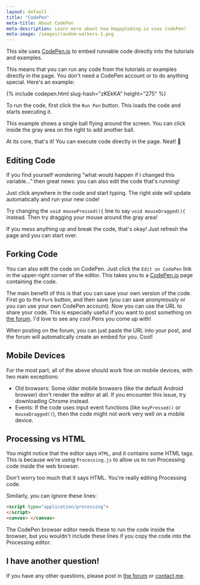 ```yaml
---
layout: default
title: "CodePen"
meta-title: About CodePen
meta-description: Learn more about how HappyCoding.io uses CodePen!
meta-image: /images/random-walkers-1.png
---
```


This site uses [CodePen.io](http://codepen.io/) to embed runnable code directly into the tutorials and examples.

This means that you can run any code from the tutorials or examples directly in the page. You don't need a CodePen account or to do anything special. Here's an example:

{% include codepen.html slug-hash="zKEkKA" height="275" %}

To run the code, first click the `Run Pen` button. This loads the code and starts executing it.

This example shows a single ball flying around the screen. You can click inside the gray area on the right to add another ball.

At its core, that's it! You can execute code directly in the page. Neat! :hamster:

## Editing Code

If you find yourself wondering "what would happen if I changed this variable..." then great news: you can also edit the code that's running!

Just click anywhere in the code and start typing. The right side will update automatically and run your new code!

Try changing the `void mousePressed(){` line to say `void mouseDragged(){` instead. Then try dragging your mouse around the gray area!

If you mess anything up and break the code, that's okay! Just refresh the page and you can start over.

## Forking Code

You can also edit the code on CodePen. Just click the `Edit on CodePen` link in the upper-right corner of the editor. This takes you to a [CodePen.io](http://CodePen.io) page containing the code.

The main benefit of this is that you can save your own version of the code. First go to the `Fork` button, and then save (you can save anonymously or you can use your own CodePen account). Now you can use the URL to share your code. This is especially useful if you want to post something on [the forum](http://forum.HappyCoding.io). I'd love to see any cool Pens you come up with!

When posting on the forum, you can just paste the URL into your post, and the forum will automatically create an embed for you. Cool!

## Mobile Devices

For the most part, all of the above should work fine on mobile devices, with two main exceptions:

- Old browsers: Some older mobile browsers (like the default Android browser) don't render the editor at all. If you encounter this issue, try downloading Chrome instead.
- Events: If the code uses input event functions (like `keyPressed()` or `mouseDragged()`), then the code might not work very well on a mobile device.

## Processing vs HTML

You might notice that the editor says `HTML`, and it contains some HTML tags. This is because we're using `Processing.js` to allow us to run Processing code inside the web browser.

Don't worry too much that it says HTML. You're really editing Processing code.

Similarly, you can ignore these lines:

```html
<script type="application/processing">
</script>
<canvas> </canvas>
```

The CodePen browser editor needs these to run the code inside the browser, but you wouldn't include these lines if you copy the code into the Processing editor.

## I have another question!

If you have any other questions, please post in [the forum](http://forum.HappyCoding.io) or [contact me](/about#contact.html).
